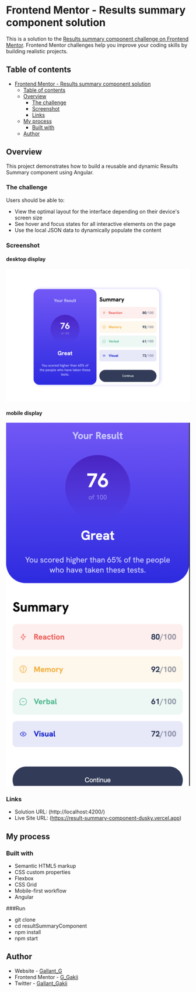 # Frontend Mentor - Results summary component solution

This is a solution to the [Results summary component challenge on Frontend Mentor](https://www.frontendmentor.io/challenges/results-summary-component-CE_K6s0maV). Frontend Mentor challenges help you improve your coding skills by building realistic projects.

## Table of contents

- [Frontend Mentor - Results summary component solution](#frontend-mentor---results-summary-component-solution)
  - [Table of contents](#table-of-contents)
  - [Overview](#overview)
    - [The challenge](#the-challenge)
    - [Screenshot](#screenshot)
    - [Links](#links)
  - [My process](#my-process)
    - [Built with](#built-with)
  - [Author](#author)

## Overview

This project demonstrates how to build a reusable and dynamic Results Summary component using Angular.

### The challenge

Users should be able to:

- View the optimal layout for the interface depending on their device's screen size
- See hover and focus states for all interactive elements on the page
- Use the local JSON data to dynamically populate the content

### Screenshot

#### desktop display

![desktop display](https://github.com/G-Gakii/result-summary-component/blob/main/public/assets/images/screenshot/desktop.png)








####  mobile display
![mobile display](https://github.com/G-Gakii/result-summary-component/blob/main/public/assets/images/screenshot/mobile.png)

### Links

- Solution URL: (http://localhost:4200/)
- Live Site URL: (https://result-summary-component-dusky.vercel.app)

## My process

### Built with

- Semantic HTML5 markup
- CSS custom properties
- Flexbox
- CSS Grid
- Mobile-first workflow
- Angular

###Run
- git clone<project URL>
- cd resultSummaryComponent
- npm install
- npm start



## Author

- Website - [Gallant_G](https://www.your-site.com)
- Frontend Mentor - [G_Gakii](https://www.frontendmentor.io/profile/yourusername)
- Twitter - [Gallant_Gakii](https://www.twitter.com/yourusername)

